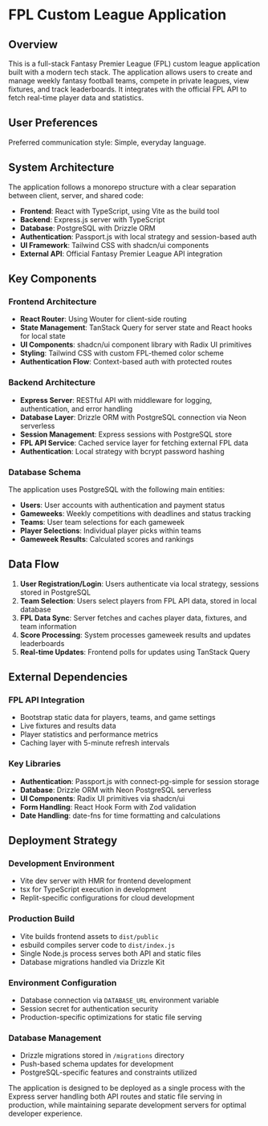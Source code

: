 # FPL Custom League Application

## Overview

This is a full-stack Fantasy Premier League (FPL) custom league application built with a modern tech stack. The application allows users to create and manage weekly fantasy football teams, compete in private leagues, view fixtures, and track leaderboards. It integrates with the official FPL API to fetch real-time player data and statistics.

## User Preferences

Preferred communication style: Simple, everyday language.

## System Architecture

The application follows a monorepo structure with a clear separation between client, server, and shared code:

- **Frontend**: React with TypeScript, using Vite as the build tool
- **Backend**: Express.js server with TypeScript
- **Database**: PostgreSQL with Drizzle ORM
- **Authentication**: Passport.js with local strategy and session-based auth
- **UI Framework**: Tailwind CSS with shadcn/ui components
- **External API**: Official Fantasy Premier League API integration

## Key Components

### Frontend Architecture
- **React Router**: Using Wouter for client-side routing
- **State Management**: TanStack Query for server state and React hooks for local state
- **UI Components**: shadcn/ui component library with Radix UI primitives
- **Styling**: Tailwind CSS with custom FPL-themed color scheme
- **Authentication Flow**: Context-based auth with protected routes

### Backend Architecture
- **Express Server**: RESTful API with middleware for logging, authentication, and error handling
- **Database Layer**: Drizzle ORM with PostgreSQL connection via Neon serverless
- **Session Management**: Express sessions with PostgreSQL store
- **FPL API Service**: Cached service layer for fetching external FPL data
- **Authentication**: Local strategy with bcrypt password hashing

### Database Schema
The application uses PostgreSQL with the following main entities:
- **Users**: User accounts with authentication and payment status
- **Gameweeks**: Weekly competitions with deadlines and status tracking
- **Teams**: User team selections for each gameweek
- **Player Selections**: Individual player picks within teams
- **Gameweek Results**: Calculated scores and rankings

## Data Flow

1. **User Registration/Login**: Users authenticate via local strategy, sessions stored in PostgreSQL
2. **Team Selection**: Users select players from FPL API data, stored in local database
3. **FPL Data Sync**: Server fetches and caches player data, fixtures, and team information
4. **Score Processing**: System processes gameweek results and updates leaderboards
5. **Real-time Updates**: Frontend polls for updates using TanStack Query

## External Dependencies

### FPL API Integration
- Bootstrap static data for players, teams, and game settings
- Live fixtures and results data
- Player statistics and performance metrics
- Caching layer with 5-minute refresh intervals

### Key Libraries
- **Authentication**: Passport.js with connect-pg-simple for session storage
- **Database**: Drizzle ORM with Neon PostgreSQL serverless
- **UI Components**: Radix UI primitives via shadcn/ui
- **Form Handling**: React Hook Form with Zod validation
- **Date Handling**: date-fns for time formatting and calculations

## Deployment Strategy

### Development Environment
- Vite dev server with HMR for frontend development
- tsx for TypeScript execution in development
- Replit-specific configurations for cloud development

### Production Build
- Vite builds frontend assets to `dist/public`
- esbuild compiles server code to `dist/index.js`
- Single Node.js process serves both API and static files
- Database migrations handled via Drizzle Kit

### Environment Configuration
- Database connection via `DATABASE_URL` environment variable
- Session secret for authentication security
- Production-specific optimizations for static file serving

### Database Management
- Drizzle migrations stored in `/migrations` directory
- Push-based schema updates for development
- PostgreSQL-specific features and constraints utilized

The application is designed to be deployed as a single process with the Express server handling both API routes and static file serving in production, while maintaining separate development servers for optimal developer experience.